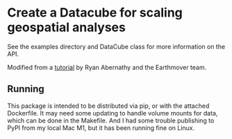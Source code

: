 # Create a Datacube for scaling geospatial analyses

See the examples directory and DataCube class for more information on the API.  

Modified from a [tutorial](https://earthmover.io/blog/serverless-datacube-pipeline) by Ryan Abernathy and the Earthmover team.

## Running
This package is intended to be distributed via pip, or with the attached Dockerfile.  It may need some updating to handle volume mounts for data, which can be done in the Makefile.  And I had some trouble publishing to PyPI from my local Mac M1, but it has been running fine on Linux.  

